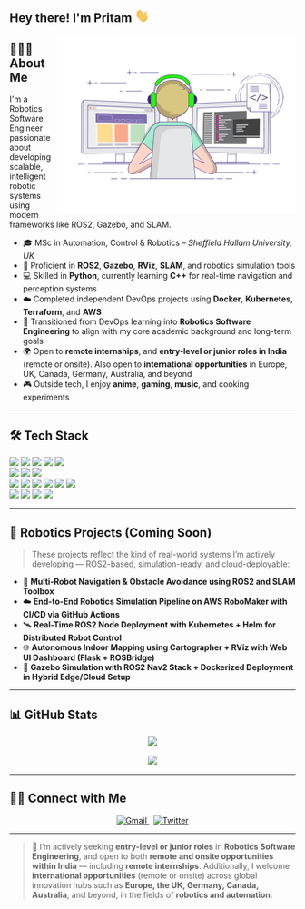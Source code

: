 <h2>Hey there! I'm Pritam <img src="https://raw.githubusercontent.com/devSouvik/devSouvik/master/Hi.gif" width="25"></h2>  
<img align="right" src="https://raw.githubusercontent.com/devSouvik/devSouvik/master/gif3.gif" width="420" alt="Robotics GIF"/>

## 👨🏻‍💻 About Me

I'm a Robotics Software Engineer passionate about developing scalable, intelligent robotic systems using modern frameworks like ROS2, Gazebo, and SLAM.

- 🎓 MSc in Automation, Control & Robotics – *Sheffield Hallam University, UK*  
- 🤖 Proficient in **ROS2**, **Gazebo**, **RViz**, **SLAM**, and robotics simulation tools  
- 💻 Skilled in **Python**, currently learning **C++** for real-time navigation and perception systems  
- ☁️ Completed independent DevOps projects using **Docker**, **Kubernetes**, **Terraform**, and **AWS**  
- 🔄 Transitioned from DevOps learning into **Robotics Software Engineering** to align with my core academic background and long-term goals  
- 🌍 Open to **remote internships**, and **entry-level or junior roles in India** (remote or onsite). Also open to **international opportunities** in Europe, UK, Canada, Germany, Australia, and beyond  
- 🎮 Outside tech, I enjoy **anime**, **gaming**, **music**, and cooking experiments  

---

## 🛠 Tech Stack

<p align="left">
  <img src="https://img.shields.io/badge/ROS2-22314E?style=for-the-badge&logo=ROS&logoColor=white"/>
  <img src="https://img.shields.io/badge/Gazebo-2F80ED?style=for-the-badge"/>
  <img src="https://img.shields.io/badge/RViz-2C2E3A?style=for-the-badge"/>
  <img src="https://img.shields.io/badge/SLAM-FF6F00?style=for-the-badge"/>
  <img src="https://img.shields.io/badge/OpenCV-5C3EE8?style=for-the-badge&logo=opencv&logoColor=white"/>
  <br>
  <img src="https://img.shields.io/badge/Python-3776AB?style=for-the-badge&logo=python&logoColor=white"/>
  <img src="https://img.shields.io/badge/C++-00599C?style=for-the-badge&logo=c%2B%2B&logoColor=white"/>
  <img src="https://img.shields.io/badge/Java-ED8B00?style=for-the-badge&logo=java&logoColor=white"/>
  <br>
  <img src="https://img.shields.io/badge/AWS-232F3E?style=for-the-badge&logo=amazon-aws&logoColor=white"/>
  <img src="https://img.shields.io/badge/Docker-2496ED?style=for-the-badge&logo=docker&logoColor=white"/>
  <img src="https://img.shields.io/badge/Kubernetes-326CE5?style=for-the-badge&logo=kubernetes&logoColor=white"/>
  <img src="https://img.shields.io/badge/Terraform-623CE4?style=for-the-badge&logo=terraform&logoColor=white"/>
  <img src="https://img.shields.io/badge/Jenkins-D24939?style=for-the-badge&logo=jenkins&logoColor=white"/>
  <img src="https://img.shields.io/badge/Ansible-EE0000?style=for-the-badge&logo=ansible&logoColor=white"/>
  <br>
  <img src="https://img.shields.io/badge/Linux-FCC624?style=for-the-badge&logo=linux&logoColor=black"/>
  <img src="https://img.shields.io/badge/Git-F05032?style=for-the-badge&logo=git&logoColor=white"/>
  <img src="https://img.shields.io/badge/GitHub-181717?style=for-the-badge&logo=github&logoColor=white"/>
  <img src="https://img.shields.io/badge/Jira-0052CC?style=for-the-badge&logo=jira&logoColor=white"/>
</p>

---

## 🔧 Robotics Projects (Coming Soon)

> These projects reflect the kind of real-world systems I’m actively developing — ROS2-based, simulation-ready, and cloud-deployable:

- 🤖 **Multi-Robot Navigation & Obstacle Avoidance using ROS2 and SLAM Toolbox**  
- ☁️ **End-to-End Robotics Simulation Pipeline on AWS RoboMaker with CI/CD via GitHub Actions**  
- 🛰️ **Real-Time ROS2 Node Deployment with Kubernetes + Helm for Distributed Robot Control**  
- 🌐 **Autonomous Indoor Mapping using Cartographer + RViz with Web UI Dashboard (Flask + ROSBridge)**  
- 🧭 **Gazebo Simulation with ROS2 Nav2 Stack + Dockerized Deployment in Hybrid Edge/Cloud Setup**

---

## 📊 GitHub Stats

<p align="center">
  <img src="https://github-readme-stats.vercel.app/api?username=Preetbandgar&show_icons=true&count_private=true&include_all_commits=true&hide=issues&theme=radical&title_color=FFA500&icon_color=F8F8FF&text_color=FFFFFF&bg_color=0,000000,130F40" width="490"/>
</p>

<p align="center">
  <img src="https://github-readme-stats.vercel.app/api/top-langs/?username=Preetbandgar&layout=compact&langs_count=6&hide=css,html,shell,c&theme=radical&title_color=FFA500&text_color=FFFFFF&bg_color=0,000000,130F40" width="320"/>
</p>

---

## 🤝🏻 Connect with Me

<p align="center">
  <a href="mailto:bandgar.pritam8@gmail.com" target="_blank" rel="noopener noreferrer">
    <img src="https://img.icons8.com/plasticine/100/000000/gmail.png" width="50" alt="Gmail"/>
  </a>
  &nbsp;
  <a href="https://x.com/P_r_i_t_" target="_blank" rel="noopener noreferrer">
    <img src="https://img.icons8.com/plasticine/100/000000/twitter.png" width="50" alt="Twitter"/>
  </a>
</p>

---

> 💬 I’m actively seeking **entry-level or junior roles** in **Robotics Software Engineering**, and open to both **remote and onsite opportunities within India** — including **remote internships**. Additionally, I welcome **international opportunities** (remote or onsite) across global innovation hubs such as **Europe, the UK, Germany, Canada, Australia**, and beyond, in the fields of **robotics and automation**.